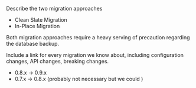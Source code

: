 Describe the two migration approaches 

* Clean Slate Migration
* In-Place Migration

Both migration approaches require a heavy serving of precaution regarding the database backup.

Include a link for every migration we know about, including configuration changes, API changes, breaking changes.

* 0.8.x -> 0.9.x 
* 0.7.x -> 0.8.x (probably not necessary but we could )
